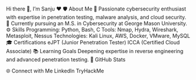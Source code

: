 Hi there 👋, I’m Sanju ❤️
🛡️ About Me
🔐 Passionate cybersecurity enthusiast with expertise in penetration testing, malware analysis, and cloud security.
🌱 Currently pursuing an M.S. in Cybersecurity at George Mason University.
⚙️ Skills
Programming: Python, Bash, C
Tools: Nmap, Hydra, Wireshark, Metasploit, Nessus
Technologies: Kali Linux, AWS, Docker, VMware, MySQL
🎓 Certifications
eJPT (Junior Penetration Tester)
ICCA (Certified Cloud Associate)
📚 Learning Goals
Deepening expertise in reverse engineering and advanced penetration testing.
🚀 GitHub Stats

🌐 Connect with Me
LinkedIn
TryHackMe
